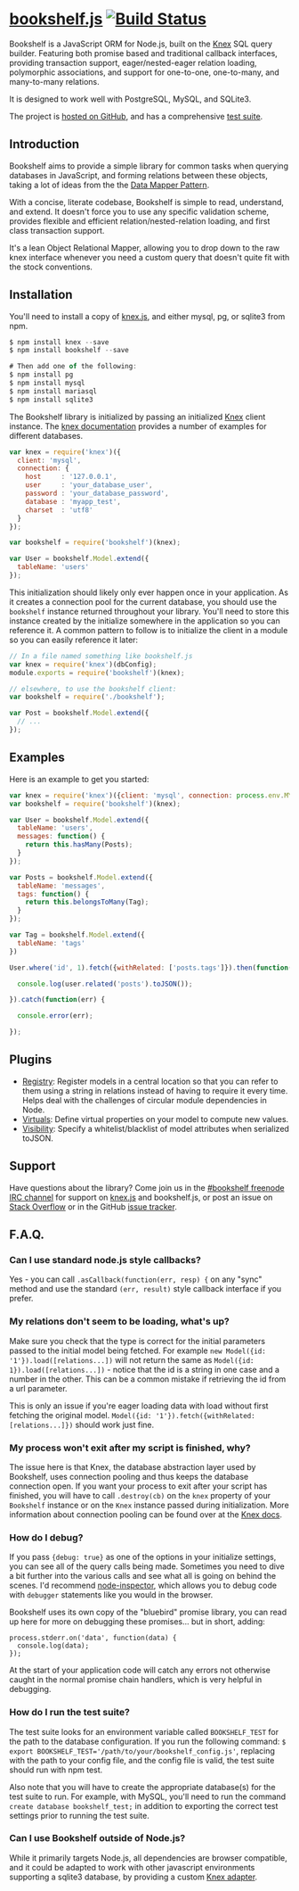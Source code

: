 # [bookshelf.js](http://bookshelfjs.org) [![Build Status](https://travis-ci.org/tgriesser/bookshelf.svg?branch=master)](https://travis-ci.org/tgriesser/bookshelf)

Bookshelf is a JavaScript ORM for Node.js, built on the [Knex](http://knexjs.org) SQL query builder. Featuring both promise based and traditional callback interfaces, providing transaction support, eager/nested-eager relation loading, polymorphic associations, and support for one-to-one, one-to-many, and many-to-many relations.

It is designed to work well with PostgreSQL, MySQL, and SQLite3.

The project is [hosted on GitHub](http://github.com/tgriesser/bookshelf/), and has a comprehensive [test suite](https://travis-ci.org/tgriesser/bookshelf).

## Introduction

Bookshelf aims to provide a simple library for common tasks when querying databases in JavaScript, and forming relations between these objects, taking a lot of ideas from the the [Data Mapper Pattern](http://en.wikipedia.org/wiki/Data_mapper_pattern).

With a concise, literate codebase, Bookshelf is simple to read, understand, and extend. It doesn't force you to use any specific validation scheme, provides flexible and efficient relation/nested-relation loading, and first class transaction support.

It's a lean Object Relational Mapper, allowing you to drop down to the raw knex interface whenever you need a custom query that doesn't quite fit with the stock conventions.

## Installation

You'll need to install a copy of [knex.js](http://knexjs.org/), and either mysql, pg, or sqlite3 from npm.

```js
$ npm install knex --save
$ npm install bookshelf --save

# Then add one of the following:
$ npm install pg
$ npm install mysql
$ npm install mariasql
$ npm install sqlite3
```

The Bookshelf library is initialized by passing an initialized [Knex](http://knexjs.org/) client instance. The [knex documentation](http://knexjs.org/) provides a number of examples for different databases.

```js
var knex = require('knex')({
  client: 'mysql',
  connection: {
    host     : '127.0.0.1',
    user     : 'your_database_user',
    password : 'your_database_password',
    database : 'myapp_test',
    charset  : 'utf8'
  }
});

var bookshelf = require('bookshelf')(knex);

var User = bookshelf.Model.extend({
  tableName: 'users'
});
```

This initialization should likely only ever happen once in your application. As it creates a connection pool for the current database, you should use the `bookshelf` instance returned throughout your library. You'll need to store this instance created by the initialize somewhere in the application so you can reference it. A common pattern to follow is to initialize the client in a module so you can easily reference it later:

```js
// In a file named something like bookshelf.js
var knex = require('knex')(dbConfig);
module.exports = require('bookshelf')(knex);

// elsewhere, to use the bookshelf client:
var bookshelf = require('./bookshelf');

var Post = bookshelf.Model.extend({
  // ...
});
```

## Examples

Here is an example to get you started:

```js
var knex = require('knex')({client: 'mysql', connection: process.env.MYSQL_DATABASE_CONNECTION });
var bookshelf = require('bookshelf')(knex);

var User = bookshelf.Model.extend({
  tableName: 'users',
  messages: function() {
    return this.hasMany(Posts);
  }
});

var Posts = bookshelf.Model.extend({
  tableName: 'messages',
  tags: function() {
    return this.belongsToMany(Tag);
  }
});

var Tag = bookshelf.Model.extend({
  tableName: 'tags'
})

User.where('id', 1).fetch({withRelated: ['posts.tags']}).then(function(user) {

  console.log(user.related('posts').toJSON());

}).catch(function(err) {

  console.error(err);

});
```

## Plugins

 - [Registry](https://github.com/tgriesser/bookshelf/wiki/Plugin:-Model-Registry): Register models in a central location so that you can refer to them using a string in relations instead of having to require it every time. Helps deal with the challenges of circular module dependencies in Node.
 - [Virtuals](https://github.com/tgriesser/bookshelf/wiki/Plugin:-Virtuals): Define virtual properties on your model to compute new values.
 - [Visibility](https://github.com/tgriesser/bookshelf/wiki/Plugin:-Visibility): Specify a whitelist/blacklist of model attributes when serialized toJSON.

## Support

Have questions about the library? Come join us in the [#bookshelf freenode IRC channel](http://webchat.freenode.net/?channels=bookshelf) for support on [knex.js](http://knexjs.org/) and bookshelf.js, or post an issue on [Stack Overflow](http://stackoverflow.com/questions/tagged/bookshelf.js) or in the GitHub [issue tracker](https://github.com/tgriesser/bookshelf/issues).

## F.A.Q.

### Can I use standard node.js style callbacks?

Yes - you can call `.asCallback(function(err, resp) {` on any "sync" method and use the standard `(err, result)` style callback interface if you prefer.

### My relations don't seem to be loading, what's up?

Make sure you check that the type is correct for the initial parameters passed to the initial model being fetched. For example `new Model({id: '1'}).load([relations...])` will not return the same as `Model({id: 1}).load([relations...])` - notice that the id is a string in one case and a number in the other. This can be a common mistake if retrieving the id from a url parameter.

This is only an issue if you're eager loading data with load without first fetching the original model. `Model({id: '1'}).fetch({withRelated: [relations...]})` should work just fine.

### My process won't exit after my script is finished, why?

The issue here is that Knex, the database abstraction layer used by Bookshelf, uses connection pooling and thus keeps the database connection open. If you want your process to exit after your script has finished, you will have to call `.destroy(cb)` on the `knex` property of your `Bookshelf` instance or on the `Knex` instance passed during initialization. More information about connection pooling can be found over at the [Knex docs](http://knexjs.org/#Installation-pooling).

### How do I debug?

If you pass `{debug: true}` as one of the options in your initialize settings, you can see all of the query calls being made. Sometimes you need to dive a bit further into the various calls and see what all is going on behind the scenes. I'd recommend [node-inspector](https://github.com/dannycoates/node-inspector), which allows you to debug code with `debugger` statements like you would in the browser.

Bookshelf uses its own copy of the "bluebird" promise library, you can read up here for more on debugging these promises... but in short, adding:

    process.stderr.on('data', function(data) {
      console.log(data);
    });

At the start of your application code will catch any errors not otherwise caught in the normal promise chain handlers, which is very helpful in debugging.

### How do I run the test suite?

The test suite looks for an environment variable called `BOOKSHELF_TEST` for the path to the database configuration. If you run the following command: `$ export BOOKSHELF_TEST='/path/to/your/bookshelf_config.js'`, replacing with the path to your config file, and the config file is valid, the test suite should run with npm test.

Also note that you will have to create the appropriate database(s) for the test suite to run. For example, with MySQL, you'll need to run the command `create database bookshelf_test;` in addition to exporting the correct test settings prior to running the test suite.

### Can I use Bookshelf outside of Node.js?

While it primarily targets Node.js, all dependencies are browser compatible, and it could be adapted to work with other javascript environments supporting a sqlite3 database, by providing a custom [Knex adapter](http://knexjs.org/#Adapters).
